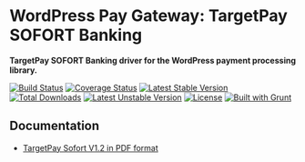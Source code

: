 # WordPress Pay Gateway: TargetPay SOFORT Banking

**TargetPay SOFORT Banking driver for the WordPress payment processing library.**

[![Build Status](https://travis-ci.org/wp-pay-gateways/targetpay-sofort.svg?branch=develop)](https://travis-ci.org/wp-pay-gateways/targetpay-sofort)
[![Coverage Status](https://coveralls.io/repos/wp-pay-gateways/targetpay-sofort/badge.png?branch=develop)](https://coveralls.io/r/wp-pay-gateways/targetpay-sofort?branch=develop)
[![Latest Stable Version](https://poser.pugx.org/wp-pay-gateways/targetpay-sofort/v/stable.svg)](https://packagist.org/packages/wp-pay-gateways/targetpay-sofort)
[![Total Downloads](https://poser.pugx.org/wp-pay-gateways/targetpay-sofort/downloads.svg)](https://packagist.org/packages/wp-pay-gateways/targetpay-sofort)
[![Latest Unstable Version](https://poser.pugx.org/wp-pay-gateways/targetpay-sofort/v/unstable.svg)](https://packagist.org/packages/wp-pay-gateways/targetpay-sofort)
[![License](https://poser.pugx.org/wp-pay-gateways/targetpay-sofort/license.svg)](https://packagist.org/packages/wp-pay-gateways/targetpay-sofort)
[![Built with Grunt](https://cdn.gruntjs.com/builtwith.png)](http://gruntjs.com/)

## Documentation

*	[TargetPay Sofort V1.2 in PDF format](http://pronamic.nl/wp-content/uploads/2015/03/TargetPay_DEB_V1.2_nl.pdf)
